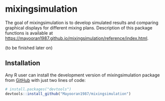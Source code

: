 
# mixingsimulation

The goal of mixingsimulation is to develop simulated results and comparing graphical displays for different mixing plans. Description of this package functions is available at <https://mayooran1987.github.io/mixingsimulation/reference/index.html>.

(to be finished later on)

## Installation

Any R user can install the development version of mixingsimulation package
from [GitHub](https://github.com/) with just two lines of code:

``` r
# install.packages("devtools")
devtools::install_github("Mayooran1987/mixingsimulation")
```
